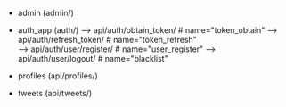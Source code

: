 - admin (admin/)

- auth_app (auth/)
  --> api/auth/obtain_token/ # name="token_obtain"
  --> api/auth/refresh_token/ # name="token_refresh"  
  --> api/auth/user/register/ # name="user_register"
  --> api/auth/user/logout/ # name="blacklist"

- profiles (api/profiles/)

- tweets (api/tweets/)
